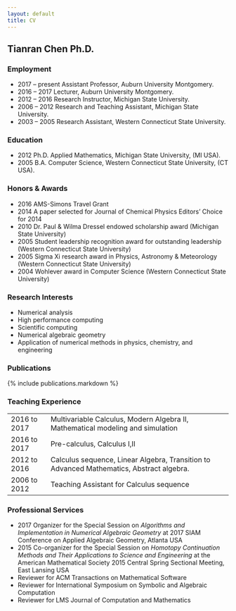 ```yaml
---
layout: default
title: CV
---
```


## Tianran Chen Ph.D.

### Employment

- 2017 – present Assistant Professor, Auburn University Montgomery.
- 2016 – 2017 Lecturer, Auburn University Montgomery.
- 2012 – 2016 Research Instructor, Michigan State University.
- 2006 – 2012 Research and Teaching Assistant, Michigan State University.
- 2003 – 2005 Research Assistant, Western Connecticut State University.

### Education

- 2012 Ph.D. Applied Mathematics, Michigan State University, (MI USA).
- 2005 B.A. Computer Science, Western Connecticut State University, (CT USA).

### Honors & Awards

- 2016 AMS-Simons Travel Grant
- 2014 A paper selected for Journal of Chemical Physics Editors’ Choice for 2014
- 2010 Dr. Paul & Wilma Dressel endowed scholarship award
  (Michigan State University)
- 2005 Student leadership recognition award for outstanding leadership
  (Western Connecticut State University)
- 2005 Sigma Xi research award in Physics, Astronomy & Meteorology
  (Western Connecticut State University)
- 2004 Wohlever award in Computer Science
  (Western Connecticut State University)

### Research Interests

- Numerical analysis
- High performance computing
- Scientific computing
- Numerical algebraic geometry
- Application of numerical methods in physics, chemistry, and engineering

### Publications

{% include publications.markdown %}

### Teaching Experience

|              |                                              |
|--------------|----------------------------------------------|
| 2016 to 2017 | Multivariable Calculus, Modern Algebra II, Mathematical modeling and simulation |
| 2016 to 2017 | Pre-calculus, Calculus I,II |
| 2012 to 2016 | Calculus sequence, Linear Algebra, Transition to Advanced Mathematics, Abstract algebra. |
| 2006 to 2012 | Teaching Assistant for Calculus sequence |

### Professional Services
- 2017 Organizer for the Special Session on
  _Algorithms and Implementation in Numerical Algebraic Geometry_
  at 2017 SIAM Conference on Applied Algebraic Geometry, Atlanta USA
- 2015 Co-organizer for the Special Session on
  _Homotopy Continuation Methods and Their Applications to Science and Engineering_
  at the American Mathematical Society 2015 Central Spring Sectional Meeting,
  East Lansing USA
- Reviewer for ACM Transactions on Mathematical Software
- Reviewer for International Symposium on Symbolic and Algebraic Computation
- Reviewer for LMS Journal of Computation and Mathematics
